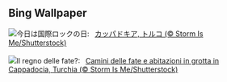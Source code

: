 ## Bing Wallpaper
![](https://www.bing.com/th?id=OHR.CappadociaRocks_JA-JP5563518724_UHD.jpg&w=1000)今日は国際ロックの日:&nbsp;&ensp;[カッパドキア, トルコ (© Storm Is Me/Shutterstock)](https://www.bing.com/th?id=OHR.CappadociaRocks_JA-JP5563518724_UHD.jpg)
<br><br/>
![](https://www.bing.com/th?id=OHR.CappadociaRocks_IT-IT4089475911_UHD.jpg&w=1000)Il regno delle fate?:&nbsp;&ensp;[Camini delle fate e abitazioni in grotta in Cappadocia, Turchia (© Storm Is Me/Shutterstock)](https://www.bing.com/th?id=OHR.CappadociaRocks_IT-IT4089475911_UHD.jpg)
<br><br/>
